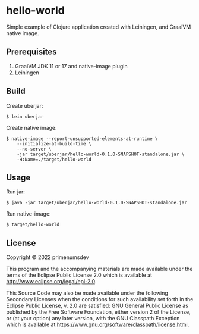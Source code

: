 # hello-world

Simple example of Clojure application created with Leiningen, and GraalVM native image.

## Prerequisites

1. GraalVM JDK 11 or 17 and native-image plugin
2. Leiningen

## Build

Create uberjar:

    $ lein uberjar

Create native image:

    $ native-image --report-unsupported-elements-at-runtime \
        --initialize-at-build-time \
        --no-server \
        -jar target/uberjar/hello-world-0.1.0-SNAPSHOT-standalone.jar \
        -H:Name=./target/hello-world

## Usage

Run jar:

    $ java -jar target/uberjar/hello-world-0.1.0-SNAPSHOT-standalone.jar

Run native-image:

    $ target/hello-world


## License

Copyright © 2022 primenumsdev

This program and the accompanying materials are made available under the
terms of the Eclipse Public License 2.0 which is available at
http://www.eclipse.org/legal/epl-2.0.

This Source Code may also be made available under the following Secondary
Licenses when the conditions for such availability set forth in the Eclipse
Public License, v. 2.0 are satisfied: GNU General Public License as published by
the Free Software Foundation, either version 2 of the License, or (at your
option) any later version, with the GNU Classpath Exception which is available
at https://www.gnu.org/software/classpath/license.html.
